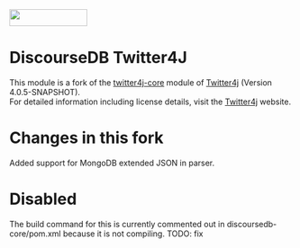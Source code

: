 <a href="http://twitter4j.org/">
<img src="./images/powered-by-twitter4j-138x30.png" border="0" width="138" height="30">
</a>

# DiscourseDB Twitter4J
This module is a fork of the <a href="https://github.com/yusuke/twitter4j/tree/master/twitter4j-core">twitter4j-core</a> module of <a href="http://twitter4j.org/en/">Twitter4j</a> (Version 4.0.5-SNAPSHOT).<br/>
For detailed information including license details, visit the <a href="http://twitter4j.org/en/">Twitter4j</a> website.

# Changes in this fork
Added support for MongoDB extended JSON in parser.

# Disabled
The build command for this is currently commented out in discoursedb-core/pom.xml
because it is not compiling.  TODO: fix
